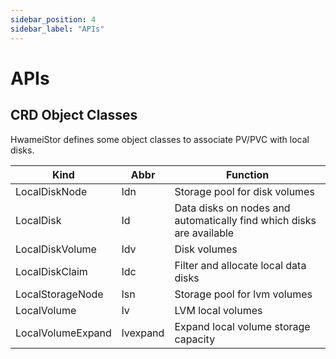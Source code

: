 ```yaml
---
sidebar_position: 4
sidebar_label: "APIs"
---
```


# APIs

## CRD Object Classes

HwameiStor defines some object classes to associate PV/PVC with local disks.

| Kind              | Abbr     | Function                                                             |
|-------------------|----------|----------------------------------------------------------------------|
| LocalDiskNode     | ldn      | Storage pool for disk volumes                                        |
| LocalDisk         | ld       | Data disks on nodes and automatically find which disks are available |
| LocalDiskVolume   | ldv      | Disk volumes                                                         |
| LocalDiskClaim    | ldc      | Filter and allocate local data disks                                 |
| LocalStorageNode  | lsn      | Storage pool for lvm volumes                                         |
| LocalVolume       | lv       | LVM local volumes                                                    |
| LocalVolumeExpand | lvexpand | Expand local volume storage capacity                                 |
